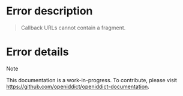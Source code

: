 # Error description

> Callback URLs cannot contain a fragment.

# Error details

> [!NOTE]
> This documentation is a work-in-progress. To contribute, please visit https://github.com/openiddict/openiddict-documentation.
